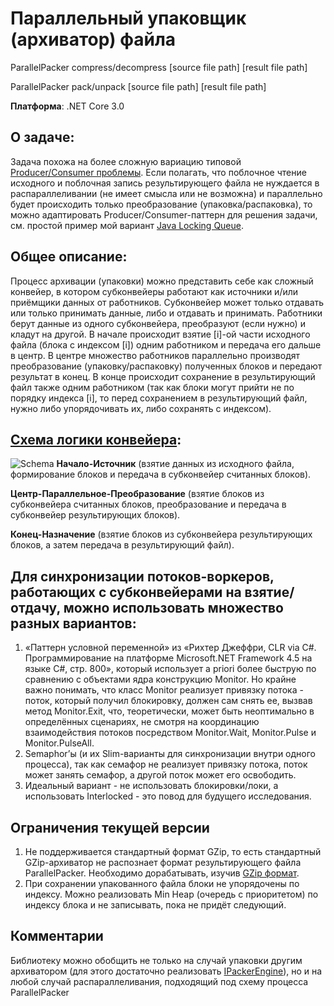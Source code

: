 ﻿# Параллельный упаковщик (архиватор) файла

ParallelPacker compress/decompress [source file path] [result file path]

ParallelPacker pack/unpack [source file path] [result file path]

**Платформа**: .NET Core 3.0

## О задаче:
Задача похожа на более сложную вариацию типовой [Producer/Consumer проблемы](https://en.wikipedia.org/wiki/Producer%E2%80%93consumer_problem). 
Если полагать, что поблочное чтение исходного и поблочная запись результирующего файла не нуждается в распараллеливании (не имеет смысла или не возможна) и параллельно будет происходить только преобразование (упаковка/распаковка), то можно адаптировать Producer/Consumer-паттерн для решения задачи, см. простой пример мой вариант [Java Locking Queue](https://github.com/pp-chain/jalgo/blob/master/src/com/jalgo/concurrency/LockingQueue.java).

## Общее описание:
Процесс архивации (упаковки) можно представить себе как сложный конвейер, в котором субконвейеры работают как источники и/или приёмщики данных от работников. Субконвейер может только отдавать или только принимать данные, либо и отдавать и принимать. Работники берут данные из одного субконвейера, преобразуют (если нужно) и кладут на другой.
В начале происходит взятие [i]-ой части исходного файла (блока с индексом [i]) одним работником и передача его дальше в центр. В центре множество работников параллельно производят преобразование (упаковку/распаковку) полученных блоков и передают результат в конец. В конце происходит сохранение в результирующий файл также одним работником (так как блоки могут прийти не по порядку индекса [i], то перед сохранением в результирующий файл, нужно либо упорядочивать их, либо сохранять с индексом).

## [Схема логики конвейера](https://drive.google.com/file/d/1Xa7sadd9VgMqtw_lsrOT5gLG-f-csY6S/view?usp=sharing):
![Schema](https://github.com/pp-chain/ParallelPacker/blob/master/ParallelPackerSchema.png "Общая схема")
**Начало-Источник** (взятие данных из исходного файла, формирование блоков и передача в субконвейер считанных блоков).

**Центр-Параллельное-Преобразование** (взятие блоков из субконвейера считанных блоков, преобразование и передача в субконвейер результирующих блоков).

**Конец-Назначение** (взятие блоков из субконвейера результирующих блоков, а затем передача в результирующий файл).

## Для синхронизации потоков-воркеров, работающих с субконвейерами на взятие/отдачу, можно использовать множество разных вариантов:
1) «Паттерн условной переменной» из «Рихтер Джеффри, CLR via C#. Программирование на платформе Microsoft.NET Framework 4.5 на языке C#, стр. 800», который использует a priori более быструю по сравнению с объектами ядра конструкцию Monitor. Но крайне важно понимать, что класс Monitor реализует привязку потока - поток, который получил блокировку, должен сам снять ее, вызвав метод Monitor.Exit, что, теоретически, может быть неоптимально в определённых сценариях, не смотря на координацию взаимодействия потоков посредством Monitor.Wait, Monitor.Pulse и Monitor.PulseAll.
2) Semaphor’ы (и их Slim-варианты для синхронизации внутри одного процесса), так как семафор не реализует привязку потока, поток может занять семафор, а другой поток может его освободить.
3) Идеальный вариант - не использовать блокировки/локи, а использовать Interlocked - это повод для будущего исследования.

## Ограничения текущей версии 
1) Не поддерживается стандартный формат GZip, то есть стандартный GZip-архиватор не распознает формат результирующего файла ParallelPacker. Необходимо дорабатывать, изучив [GZip формат](http://www.zlib.org/rfc-gzip.html).
2) При сохранении упакованного файла блоки не упорядочены по индексу. Можно реализовать Min Heap (очередь с приоритетом) по индексу блока и не записывать, пока не придёт следующий.

## Комментарии
Библиотеку можно обобщить не только на случай упаковки другим архиватором (для этого достаточно реализовать [IPackerEngine](https://github.com/pp-chain/ParallelPacker/blob/master/ParallelPacker/PackerEngines/IPackerEngine.cs)), но и на любой случай распараллеливания, подходящий под схему процесса ParallelPacker